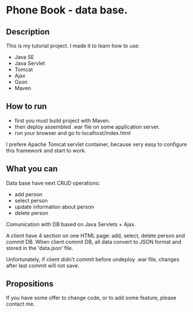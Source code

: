 # Phone Book - data base.

## Description
This is my tutorial project.
I made it to learn how to use:
- Java SE 
- Java Servlet
- Tomcat 
- Ajax
- Gson
- Maven
## How to run
- first you must build project with Maven.
- then deploy assembled .war file on some application server.
- run your browser and go to localhost/index.html

 I prefere Apache Tomcat servlet container, 
 because very easy to configure this framework and start to work.
 ## What you can
 Data base have next CRUD operations: 
 - add person
 - select person
 - update information about person
 - delete person

 Comunication with DB based on Java Servlets + Ajax.

 A client have 4 section on one HTML page: add, select, delete person
 and commit DB. When client commit DB, all data convert to JSON format
 and stored in the 'data.json' file.

 Unfortunately, if client didn't commit before undeploy .war file,
 changes after last commit will not save.
 ## Propositions
 If you have some offer to change code,
 or to add some feature, please contact me.
